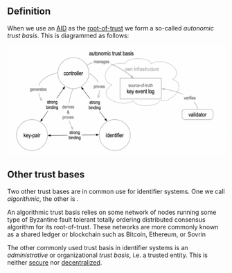 ## Definition
When we use an [AID](AID) as the [root-of-trust](root-of-trust) we form a so-called *autonomic trust basis*. This is diagrammed as follows:

![](https://github.com/WebOfTrust/WOT-terms/blob/0582b911fee7cdf0e2730df788bb5afd38d31e14/static/img/autonomic-trust-basis.png) 

## Other trust bases
Two other trust bases are in common use for identifier systems. One we call *algorithmic*, the other is . 

An algorithmic trust basis relies on some network of nodes running some type of Byzantine fault tolerant totally ordering distributed consensus algorithm for its root-of-trust. These networks are more commonly known as a shared ledger or blockchain such as Bitcoin, Ethereum, or Sovrin

The other commonly used trust basis in identifier systems is an *administrative* or organizational *trust basis*, i.e. a trusted entity. This is neither [secure](security) nor [decentralized](decentralized-identifier).

